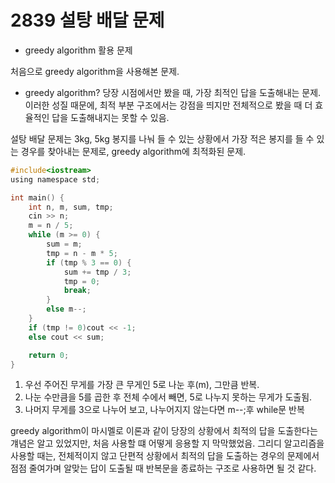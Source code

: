 # 2839 설탕 배달 문제
- greedy algorithm 활용 문제

처음으로 greedy algorithm을 사용해본 문제.
* greedy algorithm?
  당장 시점에서만 봤을 때, 가장 최적인 답을 도출해내는 문제.
  이러한 성질 때문에, 최적 부분 구조에서는 강점을 띄지만 전체적으로 봤을 때 더 효율적인 답을 도출해내지는 못할 수 있음.
  
설탕 배달 문제는 3kg, 5kg 봉지를 나눠 들 수 있는 상황에서 가장 적은 봉지를 들 수 있는 경우를 찾아내는 문제로, greedy algorithm에 최적화된 문제.

```C
#include<iostream>
using namespace std;

int main() {
	int n, m, sum, tmp;
	cin >> n;
	m = n / 5;
	while (m >= 0) {
		sum = m;
		tmp = n - m * 5;
		if (tmp % 3 == 0) {
			sum += tmp / 3;
			tmp = 0;
			break;
		}
		else m--;
	}
	if (tmp != 0)cout << -1;
	else cout << sum;

	return 0;
}
```

1. 우선 주어진 무게를 가장 큰 무게인 5로 나눈 후(m), 그만큼 반복.
2. 나눈 수만큼을 5를 곱한 후 전체 수에서 빼면, 5로 나누지 못하는 무게가 도출됨.
3. 나머지 무게를 3으로 나누어 보고, 나누어지지 않는다면 m--;후 while문 반복

greedy algorithm이 마시멜로 이론과 같이 당장의 상황에서 최적의 답을 도출한다는 걔념은 알고 있었지만, 처음 사용할 떄 어떻게 응용할 지 막막했었음.
그리디 알고리즘을 사용할 때는, 전체적이지 않고 단편적 상황에서 최적의 답을 도출하는 경우의 문제에서 점점 줄여가며 알맞는 답이 도출될 때 반복문을 종료하는 구조로 사용하면 될 것 같다.
